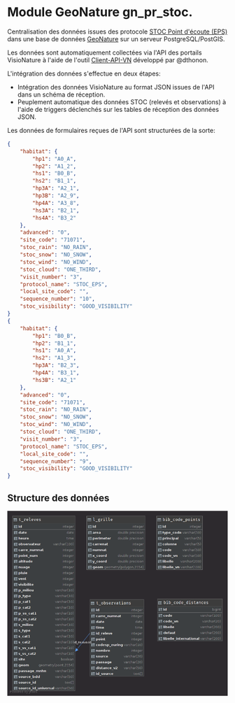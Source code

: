 # Module GeoNature gn_pr_stoc.

Centralisation des données issues des protocole [STOC Point d'écoute (EPS)](http://www.vigienature.fr/fr/suivi-temporel-des-oiseaux-communs-stoc) dans une base de données [GeoNature](https://github.com/PnX-SI/GeoNature) sur un serveur PostgreSQL/PostGIS.

Les données sont automatiquement collectées via l'API des portails VisioNature à l'aide de l'outil [Client-API-VN](https://framagit.org/lpo/Client_API_VN) développé par @dthonon.

L'intégration des données s'effectue en deux étapes:
* Intégration des données VisioNature au format JSON issues de l'API dans un schéma de réception.
* Peuplement automatique des données STOC (relevés et observations) à l'aide de triggers déclenchés sur les tables de réception des données JSON.

Les données de formulaires reçues de l'API sont structurées de la sorte:

```json
{
    "habitat": {
        "hp1": "A0_A",
        "hp2": "A1_2",
        "hs1": "B0_B",
        "hs2": "B1_1",
        "hp3A": "A2_1",
        "hp3B": "A2_9",
        "hp4A": "A3_8",
        "hs3A": "B2_1",
        "hs4A": "B3_2"
    },
    "advanced": "0",
    "site_code": "71071",
    "stoc_rain": "NO_RAIN",
    "stoc_snow": "NO_SNOW",
    "stoc_wind": "NO_WIND",
    "stoc_cloud": "ONE_THIRD",
    "visit_number": "3",
    "protocol_name": "STOC_EPS",
    "local_site_code": "",
    "sequence_number": "10",
    "stoc_visibility": "GOOD_VISIBILITY"
}
{
    "habitat": {
        "hp1": "B0_B",
        "hp2": "B1_1",
        "hs1": "A0_A",
        "hs2": "A1_3",
        "hp3A": "B2_3",
        "hp4A": "B3_1",
        "hs3B": "A2_1"
    },
    "advanced": "0",
    "site_code": "71071",
    "stoc_rain": "NO_RAIN",
    "stoc_snow": "NO_SNOW",
    "stoc_wind": "NO_WIND",
    "stoc_cloud": "ONE_THIRD",
    "visit_number": "3",
    "protocol_name": "STOC_EPS",
    "local_site_code": "",
    "sequence_number": "9",
    "stoc_visibility": "GOOD_VISIBILITY"
}
```

## Structure des données

![logo](mcd.png "Title")
